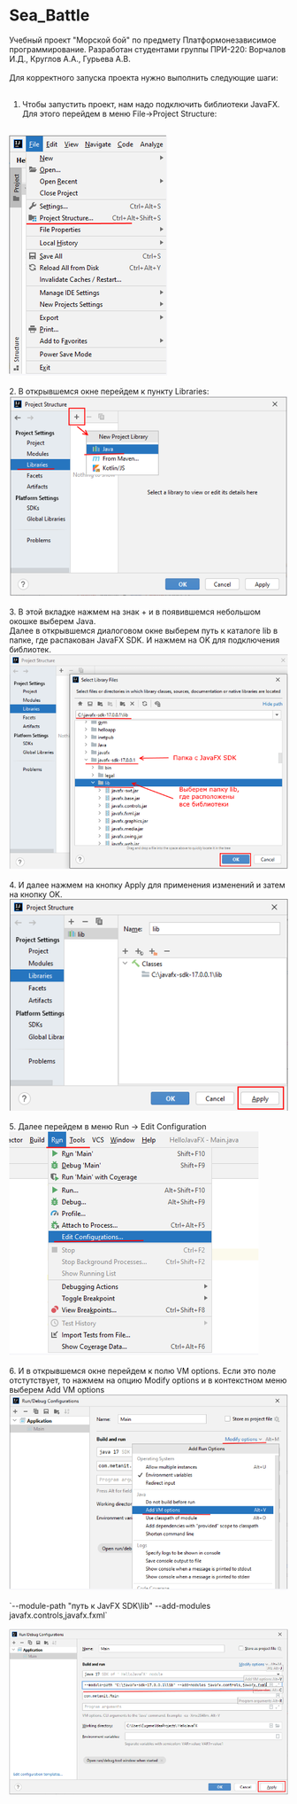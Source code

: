 # Sea_Battle
Учебный проект "Морской бой" по предмету Платформонезависимое программирование. Разработан студентами группы ПРИ-220: Ворчалов И.Д., Круглов А.А., Гурьева А.В.
<br/>
<br/>
Для корректного запуска проекта нужно выполнить следующие шаги:
<br/>
<br/>
1. Чтобы запустить проект, нам надо подключить библиотеки JavaFX. Для этого перейдем в меню File->Project Structure:
<br/>
<img src="imgs/Screenshot_1.png" alt="подключение библиотеки JavaFX"/>
<br/>
<br/>
2. В открывшемся окне перейдем к пункту Libraries:
<img src="imgs/Screenshot_2.png" alt="Libraries"/>
<br/>
<br/>
3. В этой вкладке нажмем на знак + и в появившемся небольшом окошке выберем Java.
<br/>
Далее в открывшемся диалоговом окне выберем путь к каталоге lib в папке, где распакован JavaFX SDK. И нажмем на OK для подключения библиотек.
<br/>
<img src="imgs/Screenshot_3.png" alt="подключение JavaFX SDK"/>
<br/>
<br/>
4. И далее нажмем на кнопку Apply для применения изменений и затем на кнопку OK.
<br/>
<img src="imgs/Screenshot_4.png" alt="Apply"/>
<br/>
<br/>
5. Далее перейдем в меню Run -> Edit Configuration
<br/>
<img src="imgs/Screenshot_5.png" alt="Config"/>
<br/>
<br/>
6. И в открывшемся окне перейдем к полю VM options. Если это поле отстутствует, то нажмем на опцию Modify options и в контекстном меню выберем Add VM options
<br/>
<img src="imgs/Screenshot_6.png" alt="Add VM options"/>
<br/>
<br/>
`--module-path "путь к JavFX SDK\lib" --add-modules javafx.controls,javafx.fxml`
<br/>
<br/>
<img src="imgs/Screenshot_7.png" alt="Add VM options"/>
